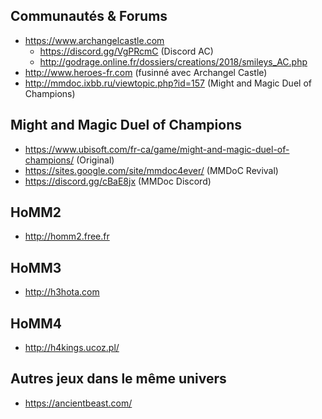 
Communautés & Forums
---

- https://www.archangelcastle.com
  - https://discord.gg/VgPRcmC (Discord AC)
  - http://godrage.online.fr/dossiers/creations/2018/smileys_AC.php
- http://www.heroes-fr.com (fusinné avec Archangel Castle)
- http://mmdoc.ixbb.ru/viewtopic.php?id=157 (Might and Magic Duel of Champions)

Might and Magic Duel of Champions
---
- https://www.ubisoft.com/fr-ca/game/might-and-magic-duel-of-champions/ (Original)
- https://sites.google.com/site/mmdoc4ever/ (MMDoC Revival)
- https://discord.gg/cBaE8jx (MMDoc Discord)

HoMM2
---
- http://homm2.free.fr

HoMM3
---
- http://h3hota.com

HoMM4
---
- http://h4kings.ucoz.pl/

Autres jeux dans le même univers
---
- https://ancientbeast.com/
